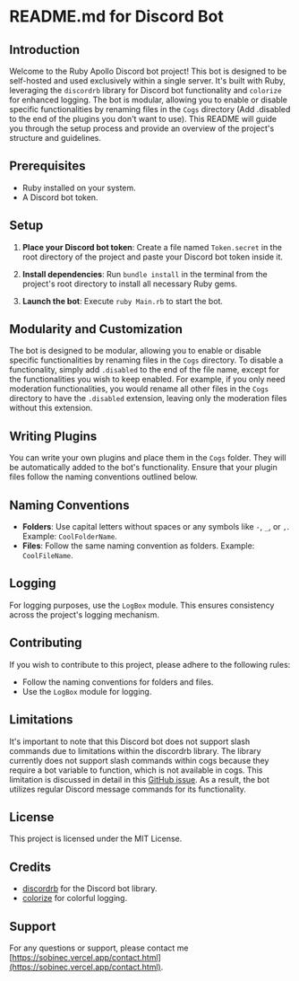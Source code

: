 # README.md for Discord Bot

## Introduction

Welcome to the Ruby Apollo Discord bot project! This bot is designed to be self-hosted and used exclusively within a single server. It's built with Ruby, leveraging the `discordrb` library for Discord bot functionality and `colorize` for enhanced logging. The bot is modular, allowing you to enable or disable specific functionalities by renaming files in the `Cogs` directory (Add .disabled to the end of the plugins you don't want to use). This README will guide you through the setup process and provide an overview of the project's structure and guidelines.

## Prerequisites

- Ruby installed on your system.
- A Discord bot token.

## Setup

1. **Place your Discord bot token**: Create a file named `Token.secret` in the root directory of the project and paste your Discord bot token inside it.

2. **Install dependencies**: Run `bundle install` in the terminal from the project's root directory to install all necessary Ruby gems.

3. **Launch the bot**: Execute `ruby Main.rb` to start the bot.

## Modularity and Customization

The bot is designed to be modular, allowing you to enable or disable specific functionalities by renaming files in the `Cogs` directory. To disable a functionality, simply add `.disabled` to the end of the file name, except for the functionalities you wish to keep enabled. For example, if you only need moderation functionalities, you would rename all other files in the `Cogs` directory to have the `.disabled` extension, leaving only the moderation files without this extension.

## Writing Plugins

You can write your own plugins and place them in the `Cogs` folder. They will be automatically added to the bot's functionality. Ensure that your plugin files follow the naming conventions outlined below.

## Naming Conventions

- **Folders**: Use capital letters without spaces or any symbols like `-`, `_`, or `,`. Example: `CoolFolderName`.
- **Files**: Follow the same naming convention as folders. Example: `CoolFileName`.

## Logging

For logging purposes, use the `LogBox` module. This ensures consistency across the project's logging mechanism.

## Contributing

If you wish to contribute to this project, please adhere to the following rules:

- Follow the naming conventions for folders and files.
- Use the `LogBox` module for logging.

## Limitations

It's important to note that this Discord bot does not support slash commands due to limitations within the discordrb library. The library currently does not support slash commands within cogs because they require a bot variable to function, which is not available in cogs. This limitation is discussed in detail in this [GitHub issue](https://github.com/shardlab/discordrb/issues/236). As a result, the bot utilizes regular Discord message commands for its functionality.

## License

This project is licensed under the MIT License.

## Credits

- [discordrb]([https://github.com/shardlab/discordrb](https://github.com/shardlab/discordrb)) for the Discord bot library.
- [colorize](https://github.com/fazibear/colorize) for colorful logging.

## Support

For any questions or support, please contact me [https://sobinec.vercel.app/contact.html](https://sobinec.vercel.app/contact.html).
